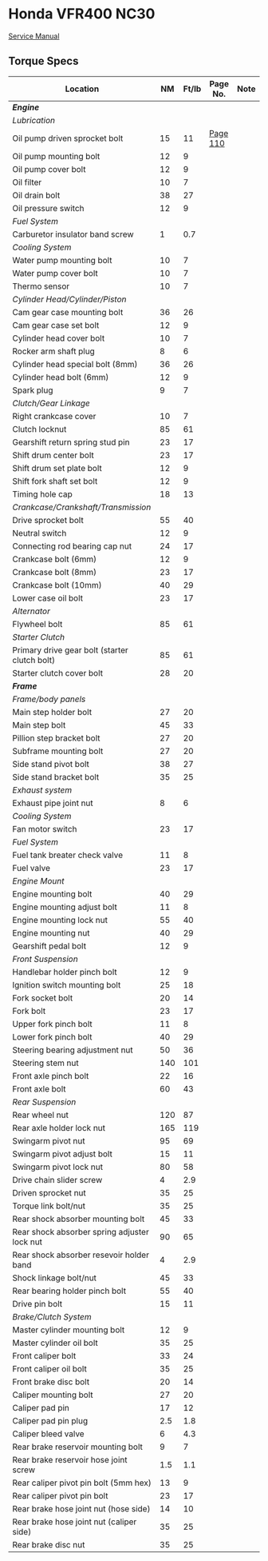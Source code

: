 # Honda VFR400 NC30

[Service Manual](./NC30_Service_Manual.pdf)

## Torque Specs

| **Location**                                  | **NM** | **Ft/lb** | **Page No.** | **Note** |
|-----------------------------------------------|--------|-----------|--------------|----------|
| ***Engine***                                  |        |           |              |
| *Lubrication*                                 |        |           |              |
| Oil pump driven sprocket bolt                 | 15     | 11        | [Page 110]([github_raw]#page=110) |
| Oil pump mounting bolt                        | 12     | 9         |              |
| Oil pump cover bolt                           | 12     | 9         |              |
| Oil filter                                    | 10     | 7         |              |
| Oil drain bolt                                | 38     | 27        |              |
| Oil pressure switch                           | 12     | 9         |              |
| *Fuel System*                                 |        |           |              |
| Carburetor insulator band screw               | 1      | 0.7       |              |
| *Cooling System*                              |        |           |              |
| Water pump mounting bolt                      | 10     | 7         |              |
| Water pump cover bolt                         | 10     | 7         |              |
| Thermo sensor                                 | 10     | 7         |              |
| *Cylinder Head/Cylinder/Piston*               |        |           |              |
| Cam gear case mounting bolt                   | 36     | 26        |              |
| Cam gear case set bolt                        | 12     | 9         |              |
| Cylinder head cover bolt                      | 10     | 7         |              |
| Rocker arm shaft plug                         | 8      | 6         |              |
| Cylinder head special bolt (8mm)              | 36     | 26        |              |
| Cylinder head bolt (6mm)                      | 12     | 9         |              |
| Spark plug                                    | 9      | 7         |              |
| *Clutch/Gear Linkage*                         |        |           |              |
| Right crankcase cover                         | 10     | 7         |              |
| Clutch locknut                                | 85     | 61        |              |
| Gearshift return spring stud pin              | 23     | 17        |              |
| Shift drum center bolt                        | 23     | 17        |              |
| Shift drum set plate bolt                     | 12     | 9         |              |
| Shift fork shaft set bolt                     | 12     | 9         |              |
| Timing hole cap                               | 18     | 13        |              |
| *Crankcase/Crankshaft/Transmission*           |        |           |              |
| Drive sprocket bolt                           | 55     | 40        |              |
| Neutral switch                                | 12     | 9         |              |
| Connecting rod bearing cap nut                | 24     | 17        |              |
| Crankcase bolt (6mm)                          | 12     | 9         |              |
| Crankcase bolt (8mm)                          | 23     | 17        |              |
| Crankcase bolt (10mm)                         | 40     | 29        |              |
| Lower case oil bolt                           | 23     | 17        |              |
| *Alternator*                                  |        |           |              |
| Flywheel bolt                                 | 85     | 61        |              |
| *Starter Clutch*                              |        |           |              |
| Primary drive gear bolt (starter clutch bolt) | 85     | 61        |              |
| Starter clutch cover bolt                     | 28     | 20        |              |
| ***Frame***                                   |        |           |              |
| *Frame/body panels*                           |        |           |              |
| Main step holder bolt                         | 27     | 20        |              |
| Main step bolt                                | 45     | 33        |              |
| Pillion step bracket bolt                     | 27     | 20        |              |
| Subframe mounting bolt                        | 27     | 20        |              |
| Side stand pivot bolt                         | 38     | 27        |              |
| Side stand bracket bolt                       | 35     | 25        |              |
| *Exhaust system*                              |        |           |              |
| Exhaust pipe joint nut                        | 8      | 6         |              |
| *Cooling System*                              |        |           |              |
| Fan motor switch                              | 23     | 17        |              |
| *Fuel System*                                 |        |           |              |
| Fuel tank breater check valve                 | 11     | 8         |              |
| Fuel valve                                    | 23     | 17        |              |
| *Engine Mount*                                |        |           |              |
| Engine mounting bolt                          | 40     | 29        |              |
| Engine mounting adjust bolt                   | 11     | 8         |              |
| Engine mounting lock nut                      | 55     | 40        |              |
| Engine mounting nut                           | 40     | 29        |              |
| Gearshift pedal bolt                          | 12     | 9         |              |
| *Front Suspension*                            |        |           |              |
| Handlebar holder pinch bolt                   | 12     | 9         |              |
| Ignition switch mounting bolt                 | 25     | 18        |              |
| Fork socket bolt                              | 20     | 14        |              |
| Fork bolt                                     | 23     | 17        |              |
| Upper fork pinch bolt                         | 11     | 8         |              |
| Lower fork pinch bolt                         | 40     | 29        |              |
| Steering bearing adjustment nut               | 50     | 36        |              |
| Steering stem nut                             | 140    | 101       |              |
| Front axle pinch bolt                         | 22     | 16        |              |
| Front axle bolt                               | 60     | 43        |              |
| *Rear Suspension*                             |        |           |              |
| Rear wheel nut                                | 120    | 87        |              |
| Rear axle holder lock nut                     | 165    | 119       |              |
| Swingarm pivot nut                            | 95     | 69        |              |
| Swingarm pivot adjust bolt                    | 15     | 11        |              |
| Swingarm pivot lock nut                       | 80     | 58        |              |
| Drive chain slider screw                      | 4      | 2.9       |              |
| Driven sprocket nut                           | 35     | 25        |              |
| Torque link bolt/nut                          | 35     | 25        |              |
| Rear shock absorber mounting bolt             | 45     | 33        |              |
| Rear shock absorber spring adjuster lock nut  | 90     | 65        |              |
| Rear shock absorber resevoir holder band      | 4      | 2.9       |              |
| Shock linkage bolt/nut                        | 45     | 33        |              |
| Rear bearing holder pinch bolt                | 55     | 40        |              |
| Drive pin bolt                                | 15     | 11        |              |
| *Brake/Clutch System*                         |        |           |              |
| Master cylinder mounting bolt                 | 12     | 9         |              |
| Master cylinder oil bolt                      | 35     | 25        |              |
| Front caliper bolt                            | 33     | 24        |              |
| Front caliper oil bolt                        | 35     | 25        |              |
| Front brake disc bolt                         | 20     | 14        |              |
| Caliper mounting bolt                         | 27     | 20        |              |
| Caliper pad pin                               | 17     | 12        |              |
| Caliper pad pin plug                          | 2.5    | 1.8       |              |
| Caliper bleed valve                           | 6      | 4.3       |              |
| Rear brake reservoir mounting bolt            | 9      | 7         |              |
| Rear brake reservoir hose joint screw         | 1.5    | 1.1       |              |
| Rear caliper pivot pin bolt (5mm hex)         | 13     | 9         |              |
| Rear caliper pivot pin bolt                   | 23     | 17        |              |
| Rear brake hose joint nut (hose side)         | 14     | 10        |              |
| Rear brake hose joint nut (caliper side)      | 35     | 25        |              |
| Rear brake disc nut                           | 35     | 25        |              |

[github-raw]: https://raw.githubusercontent.com/ollie-galbraith/RVF400-Service-Manual/main/VFR400%20(NC30)/NC30_Service_Manual.pdf